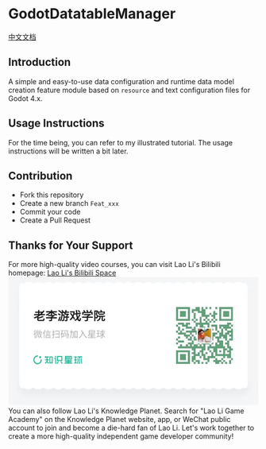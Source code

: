 # GodotDatatableManager

[中文文档](docs/README.cn.md)

## Introduction

A simple and easy-to-use data configuration and runtime data model creation feature module based on `resource` and text configuration files for Godot 4.x.

## Usage Instructions

For the time being, you can refer to my illustrated tutorial. The usage instructions will be written a bit later.

## Contribution

- Fork this repository
- Create a new branch `Feat_xxx`
- Commit your code
- Create a Pull Request

## Thanks for Your Support

For more high-quality video courses, you can visit Lao Li's Bilibili homepage: [Lao Li's Bilibili Space](https://space.bilibili.com/8618918)
![alt text](docs/知识星球-二维码.jpg)
You can also follow Lao Li's Knowledge Planet. Search for "Lao Li Game Academy" on the Knowledge Planet website, app, or WeChat public account to join and become a die-hard fan of Lao Li. Let's work together to create a more high-quality independent game developer community!